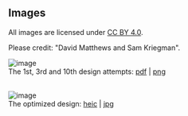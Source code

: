 ## Images

All images are licensed under [CC BY 4.0](http://creativecommons.org/licenses/by/4.0/).

Please credit: "David Matthews and Sam Kriegman".
<br>

![image](https://robodiff.github.io/img/Design_Attempts_1_3_10.png) <br>
The 1st, 3rd and 10th design attempts: [pdf](https://drive.google.com/file/d/1OctEqu9YNwM5wAabUIU2F4MdJpfg0dOO/view) | [png](https://drive.google.com/file/d/1lO5MJy8JJIBpqLHHiu_O1JsjHZ2kQxVt/view)
<br><br>

![image](https://robodiff.github.io/img/00_The_AI_Designed_Robot.jpeg) <br>
The optimized design: [heic](https://drive.google.com/file/d/1iK62NpkDfQrB4JGW0vqY_n4oHMAHwhxn/view) | [jpg](https://drive.google.com/file/d/1dyuWDEujQFqVjvz72ozbZQLRLb-wf9U-/view)
<br><br>
